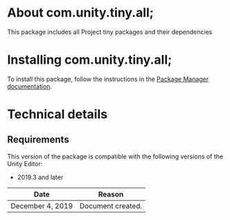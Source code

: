 # About com.unity.tiny.all;

This package includes all Project tiny packages and their dependencies

# Installing com.unity.tiny.all;

To install this package, follow the instructions in the [Package Manager documentation](https://docs.unity3d.com/Packages/com.unity.package-manager-ui@latest/index.html). 

# Technical details
## Requirements

This version of the package is compatible with the following versions of the Unity Editor:

* 2019.3 and later

|Date|Reason|
|---|---|
|December 4, 2019|Document created.|
>>>